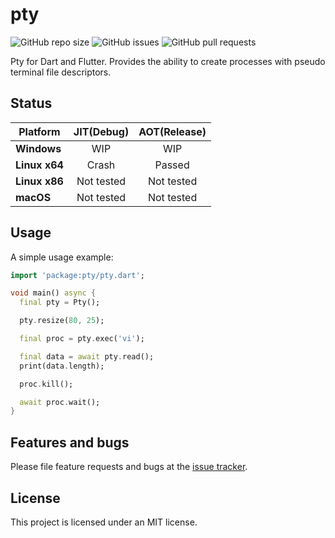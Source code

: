 # pty

<p>
    <img alt="GitHub repo size" src="https://img.shields.io/github/repo-size/TerminalStudio/pty">
    <img alt="GitHub issues" src="https://img.shields.io/github/issues-raw/TerminalStudio/pty">
    <img alt="GitHub pull requests" src="https://img.shields.io/github/issues-pr/TerminalStudio/pty">
</p>

Pty for Dart and Flutter. Provides the ability to create processes with pseudo terminal file descriptors.

## Status

| **Platform**  | **JIT(Debug)** | **AOT(Release)** |
| ------------- | :------------: | :--------------: |
| **Windows**   |      WIP       |       WIP        |
| **Linux x64** |     Crash      |      Passed      |
| **Linux x86** |   Not tested   |    Not tested    |
| **macOS**     |   Not tested   |    Not tested    |

## Usage

A simple usage example:

```dart
import 'package:pty/pty.dart';

void main() async {
  final pty = Pty();

  pty.resize(80, 25);

  final proc = pty.exec('vi');

  final data = await pty.read();
  print(data.length);

  proc.kill();

  await proc.wait();
}

```

## Features and bugs

Please file feature requests and bugs at the [issue tracker][tracker].

[tracker]: https://github.com/TerminalStudio/pty/issues

## License

This project is licensed under an MIT license.